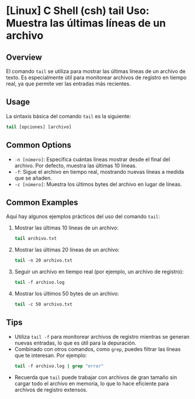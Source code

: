 # [Linux] C Shell (csh) tail Uso: Muestra las últimas líneas de un archivo

## Overview
El comando `tail` se utiliza para mostrar las últimas líneas de un archivo de texto. Es especialmente útil para monitorear archivos de registro en tiempo real, ya que permite ver las entradas más recientes.

## Usage
La sintaxis básica del comando `tail` es la siguiente:

```csh
tail [opciones] [archivo]
```

## Common Options
- `-n [número]`: Especifica cuántas líneas mostrar desde el final del archivo. Por defecto, muestra las últimas 10 líneas.
- `-f`: Sigue el archivo en tiempo real, mostrando nuevas líneas a medida que se añaden.
- `-c [número]`: Muestra los últimos bytes del archivo en lugar de líneas.

## Common Examples
Aquí hay algunos ejemplos prácticos del uso del comando `tail`:

1. Mostrar las últimas 10 líneas de un archivo:
   ```csh
   tail archivo.txt
   ```

2. Mostrar las últimas 20 líneas de un archivo:
   ```csh
   tail -n 20 archivo.txt
   ```

3. Seguir un archivo en tiempo real (por ejemplo, un archivo de registro):
   ```csh
   tail -f archivo.log
   ```

4. Mostrar los últimos 50 bytes de un archivo:
   ```csh
   tail -c 50 archivo.txt
   ```

## Tips
- Utiliza `tail -f` para monitorear archivos de registro mientras se generan nuevas entradas, lo que es útil para la depuración.
- Combinado con otros comandos, como `grep`, puedes filtrar las líneas que te interesan. Por ejemplo:
  ```csh
  tail -f archivo.log | grep "error"
  ```
- Recuerda que `tail` puede trabajar con archivos de gran tamaño sin cargar todo el archivo en memoria, lo que lo hace eficiente para archivos de registro extensos.